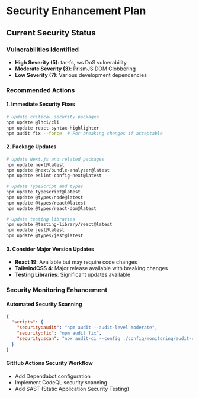 # Security Enhancement Plan

## Current Security Status

### Vulnerabilities Identified

- **High Severity (5)**: tar-fs, ws DoS vulnerability
- **Moderate Severity (3)**: PrismJS DOM Clobbering
- **Low Severity (7)**: Various development dependencies

### Recommended Actions

#### 1. Immediate Security Fixes

```bash
# Update critical security packages
npm update @lhci/cli
npm update react-syntax-highlighter
npm audit fix --force  # For breaking changes if acceptable
```

#### 2. Package Updates

```bash
# Update Next.js and related packages
npm update next@latest
npm update @next/bundle-analyzer@latest
npm update eslint-config-next@latest

# Update TypeScript and types
npm update typescript@latest
npm update @types/node@latest
npm update @types/react@latest
npm update @types/react-dom@latest

# Update testing libraries
npm update @testing-library/react@latest
npm update jest@latest
npm update @types/jest@latest
```

#### 3. Consider Major Version Updates

- **React 19**: Available but may require code changes
- **TailwindCSS 4**: Major release available with breaking changes
- **Testing Libraries**: Significant updates available

### Security Monitoring Enhancement

#### Automated Security Scanning

```json
{
  "scripts": {
    "security:audit": "npm audit --audit-level moderate",
    "security:fix": "npm audit fix",
    "security:scan": "npx audit-ci --config ./config/monitoring/audit-ci.json"
  }
}
```

#### GitHub Actions Security Workflow

- Add Dependabot configuration
- Implement CodeQL security scanning
- Add SAST (Static Application Security Testing)
